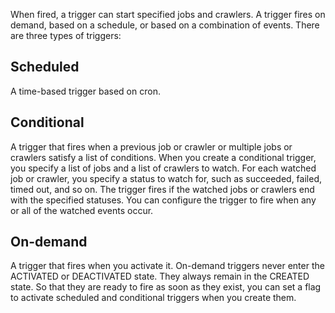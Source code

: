 When fired, a trigger can start specified jobs and crawlers. A trigger fires on demand, based on a schedule, or based on a combination of events.
There are three types of triggers:

## Scheduled
A time-based trigger based on cron.
## Conditional
A trigger that fires when a previous job or crawler or multiple jobs or crawlers satisfy a list of conditions.
When you create a conditional trigger, you specify a list of jobs and a list of crawlers to watch. For each watched job or crawler, you specify a status to watch for, such as succeeded, failed, timed out, and so on. The trigger fires if the watched jobs or crawlers end with the specified statuses. You can configure the trigger to fire when any or all of the watched events occur.

## On-demand
A trigger that fires when you activate it. On-demand triggers never enter the ACTIVATED or DEACTIVATED state. They always remain in the CREATED state.
So that they are ready to fire as soon as they exist, you can set a flag to activate scheduled and conditional triggers when you create them.
